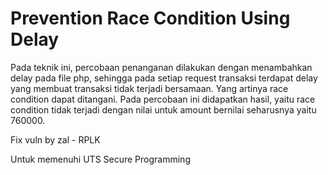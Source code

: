 # Prevention Race Condition Using Delay

Pada teknik ini, percobaan penanganan dilakukan dengan menambahkan delay pada file php, sehingga pada setiap request transaksi terdapat delay yang membuat transaksi tidak terjadi bersamaan. Yang artinya race condition dapat ditangani. Pada percobaan ini didapatkan hasil, yaitu race condition tidak terjadi dengan nilai untuk amount bernilai seharusnya yaitu 760000. 

Fix vuln by zal - RPLK

Untuk memenuhi UTS Secure Programming
